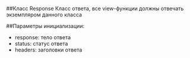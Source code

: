 ##Класс Response
Класс ответа, все view-функции должны отвечать экземпляром данного класса

##Параметры инициализации:
* response: тело ответа
* status: статус ответа
* headers: заголовки ответа